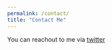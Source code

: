 ```yaml
---
permalink: /contact/
title: "Contact Me"
---
```


You can reachout to me via [twitter](https://twitter.com/vigneshv01)
